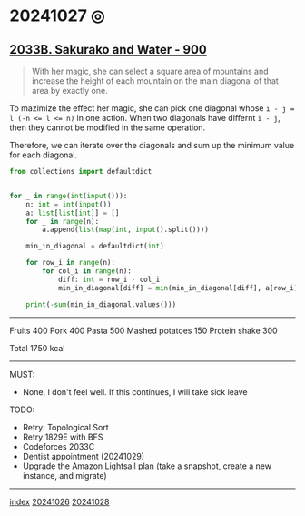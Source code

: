 <head><meta name="viewport" content="width=device-width, initial-scale=1.0, user-scalable=yes" /><meta charset="UTF-8"></head>

# 20241027 ◎

## [2033B. Sakurako and Water - 900](https://codeforces.com/contest/2033/problem/B)

> With her magic, she can select a square area of mountains and increase the height of each mountain on the main diagonal of that area by exactly one.

To mazimize the effect her magic, she can pick one diagonal whose `i - j = l (-n <= l <= n)` in one action. When two diagonals have differnt `i - j`, then they cannot be modified in the same operation.

Therefore, we can iterate over the diagonals and sum up the minimum value for each diagonal.

```python
from collections import defaultdict


for _ in range(int(input())):
    n: int = int(input())
    a: list[list[int]] = []
    for _ in range(n):
        a.append(list(map(int, input().split())))

    min_in_diagonal = defaultdict(int)

    for row_i in range(n):
        for col_i in range(n):
            diff: int = row_i - col_i
            min_in_diagonal[diff] = min(min_in_diagonal[diff], a[row_i][col_i])

    print(-sum(min_in_diagonal.values()))
```

---

Fruits 400
Pork 400
Pasta 500
Mashed potatoes 150
Protein shake 300

Total 1750 kcal

---

MUST:

- None, I don\'t feel well. If this continues, I will take sick leave

TODO:

- Retry: Topological Sort
- Retry 1829E with BFS
- Codeforces 2033C
- Dentist appointment (20241029)
- Upgrade the Amazon Lightsail plan (take a snapshot, create a new instance, and migrate)

---

[index](../../index.html)
[20241026](20241026.html)
[20241028](20241028.html)

